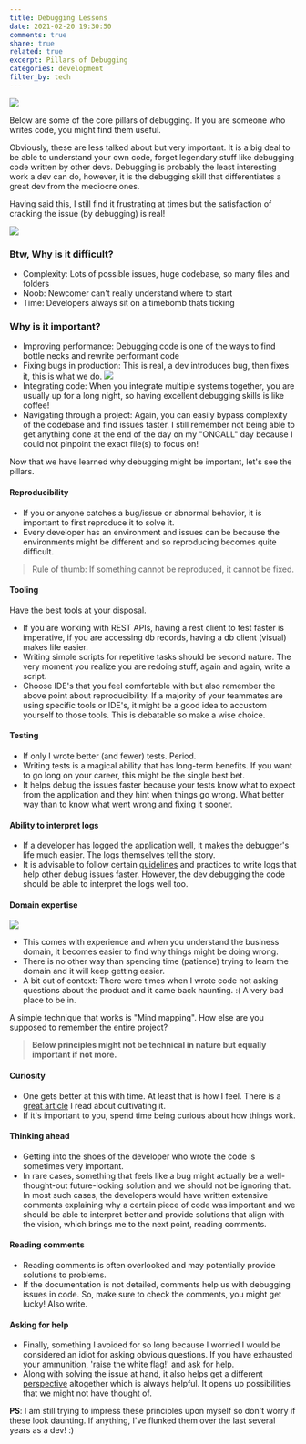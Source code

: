 ```yaml
---
title: Debugging Lessons
date: 2021-02-20 19:30:50
comments: true
share: true
related: true
excerpt: Pillars of Debugging
categories: development
filter_by: tech
---
```


![](/assets/images/debugging.png)

Below are some of the core pillars of debugging. If you are someone who writes code, you might find them useful. 

Obviously, these are less talked about but very important. It is a big deal to be able to understand your own code, forget legendary stuff like debugging code written by other devs. Debugging is probably the least interesting work a dev can do, however, it is the debugging skill that differentiates a great dev from the mediocre ones. 

Having said this, I still find it frustrating at times but the satisfaction of cracking the issue (by debugging) is real!

![](/assets/images/worthy_dev.png)

### Btw, Why is it difficult?
- Complexity: Lots of possible issues, huge codebase, so many files and folders
- Noob: Newcomer can't really understand where to start
- Time: Developers always sit on a timebomb thats ticking

### Why is it important?
- Improving performance: Debugging code is one of the ways to find bottle necks and rewrite performant code 
- Fixing bugs in production: This is real, a dev introduces bug, then fixes it, this is what we do. 
![](/assets/images/devs.jpeg)
- Integrating code: When you integrate multiple systems together, you are usually up for a long night, so having excellent debugging skills is like coffee!
- Navigating through a project: Again, you can easily bypass complexity of the codebase and find issues faster. I still remember not being able to get anything done at the end of the day on my "ONCALL" day because I could not pinpoint the exact file(s) to focus on!

Now that we have learned why debugging might be important, let's see the pillars.

#### Reproducibility
- If you or anyone catches a bug/issue or abnormal behavior, it is important to first reproduce it to solve it. 
- Every developer has an environment and issues can be because the environments might be different and so reproducing becomes quite difficult. 

> Rule of thumb: If something cannot be reproduced, it cannot be fixed. 

#### Tooling
Have the best tools at your disposal. 
- If you are working with REST APIs, having a rest client to test faster is imperative, if you are accessing db records, having a db client (visual) makes life easier.
- Writing simple scripts for repetitive tasks should be second nature. The very moment you realize you are redoing stuff, again and again, write a script.
- Choose IDE's that you feel comfortable with but also remember the above point about reproducibility. If a majority of your teammates are using specific tools or IDE's, it might be a good idea to accustom yourself to those tools. This is debatable so make a wise choice. 

#### Testing
- If only I wrote better (and fewer) tests. Period. 
- Writing tests is a magical ability that has long-term benefits. If you want to go long on your career, this might be the single best bet. 
- It helps debug the issues faster because your tests know what to expect from the application and they hint when things go wrong. What better way than to know what went wrong and fixing it sooner. 

#### Ability to interpret logs
- If a developer has logged the application well, it makes the debugger's life much easier. The logs themselves tell the story. 
- It is advisable to follow certain [guidelines](https://dev.splunk.com/enterprise/docs/developapps/addsupport/logging/loggingbestpractices/) and practices to write logs that help other debug issues faster. However, the dev debugging the code should be able to interpret the logs well too. 

#### Domain expertise
![](/assets/images/dev_states.png)
- This comes with experience and when you understand the business domain, it becomes easier to find why things might be doing wrong. 
- There is no other way than spending time (patience) trying to learn the domain and it will keep getting easier.
- A bit out of context: There were times when I wrote code not asking questions about the product and it came back haunting. :( A very bad place to be in. 

A simple technique that works is "Mind mapping". How else are you supposed to remember the entire project?

> __Below principles might not be technical in nature but equally important if not more.__

#### Curiosity
- One gets better at this with time. At least that is how I feel. There is a [great article](https://www.psychologytoday.com/intl/articles/200609/cultivating-curiosity) I read about cultivating it. 
- If it's important to you, spend time being curious about how things work. 

#### Thinking ahead
- Getting into the shoes of the developer who wrote the code is sometimes very important. 
- In rare cases, something that feels like a bug might actually be a well-thought-out future-looking solution and we should not be ignoring that. In most such cases, the developers would have written extensive comments explaining why a certain piece of code was important and we should be able to interpret better and provide solutions that align with the vision, which brings me to the next point, reading comments.

#### Reading comments
- Reading comments is often overlooked and may potentially provide solutions to problems. 
- If the documentation is not detailed, comments help us with debugging issues in code. So, make sure to check the comments, you might get lucky! Also write.

#### Asking for help
- Finally, something I avoided for so long because I worried I would be considered an idiot for asking obvious questions. If you have exhausted your ammunition, 'raise the white flag!' and ask for help. 
- Along with solving the issue at hand, it also helps get a different [perspective](/perspectives/) altogether which is always helpful. It opens up possibilities that we might not have thought of. 

__PS__: I am still trying to impress these principles upon myself so don't worry if these look daunting. If anything, I've flunked them over the last several years as a dev! :)
